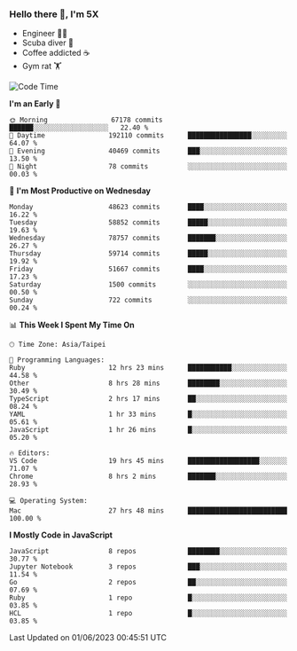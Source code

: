 ### Hello there 👋, I'm 5X

* Engineer 👨‍💻
* Scuba diver 🤿
* Coffee addicted ☕️
* Gym rat 🏋️

<!--START_SECTION:waka-->
![Code Time](http://img.shields.io/badge/Code%20Time-214%20hrs%2051%20mins-blue)

**I'm an Early 🐤** 

```text
🌞 Morning                67178 commits       ██████░░░░░░░░░░░░░░░░░░░   22.40 % 
🌆 Daytime                192110 commits      ████████████████░░░░░░░░░   64.07 % 
🌃 Evening                40469 commits       ███░░░░░░░░░░░░░░░░░░░░░░   13.50 % 
🌙 Night                  78 commits          ░░░░░░░░░░░░░░░░░░░░░░░░░   00.03 % 
```
📅 **I'm Most Productive on Wednesday** 

```text
Monday                   48623 commits       ████░░░░░░░░░░░░░░░░░░░░░   16.22 % 
Tuesday                  58852 commits       █████░░░░░░░░░░░░░░░░░░░░   19.63 % 
Wednesday                78757 commits       ███████░░░░░░░░░░░░░░░░░░   26.27 % 
Thursday                 59714 commits       █████░░░░░░░░░░░░░░░░░░░░   19.92 % 
Friday                   51667 commits       ████░░░░░░░░░░░░░░░░░░░░░   17.23 % 
Saturday                 1500 commits        ░░░░░░░░░░░░░░░░░░░░░░░░░   00.50 % 
Sunday                   722 commits         ░░░░░░░░░░░░░░░░░░░░░░░░░   00.24 % 
```


📊 **This Week I Spent My Time On** 

```text
🕑︎ Time Zone: Asia/Taipei

💬 Programming Languages: 
Ruby                     12 hrs 23 mins      ███████████░░░░░░░░░░░░░░   44.58 % 
Other                    8 hrs 28 mins       ████████░░░░░░░░░░░░░░░░░   30.49 % 
TypeScript               2 hrs 17 mins       ██░░░░░░░░░░░░░░░░░░░░░░░   08.24 % 
YAML                     1 hr 33 mins        █░░░░░░░░░░░░░░░░░░░░░░░░   05.61 % 
JavaScript               1 hr 26 mins        █░░░░░░░░░░░░░░░░░░░░░░░░   05.20 % 

🔥 Editors: 
VS Code                  19 hrs 45 mins      ██████████████████░░░░░░░   71.07 % 
Chrome                   8 hrs 2 mins        ███████░░░░░░░░░░░░░░░░░░   28.93 % 

💻 Operating System: 
Mac                      27 hrs 48 mins      █████████████████████████   100.00 % 
```

**I Mostly Code in JavaScript** 

```text
JavaScript               8 repos             ████████░░░░░░░░░░░░░░░░░   30.77 % 
Jupyter Notebook         3 repos             ███░░░░░░░░░░░░░░░░░░░░░░   11.54 % 
Go                       2 repos             ██░░░░░░░░░░░░░░░░░░░░░░░   07.69 % 
Ruby                     1 repo              █░░░░░░░░░░░░░░░░░░░░░░░░   03.85 % 
HCL                      1 repo              █░░░░░░░░░░░░░░░░░░░░░░░░   03.85 % 
```




 Last Updated on 01/06/2023 00:45:51 UTC
<!--END_SECTION:waka-->

